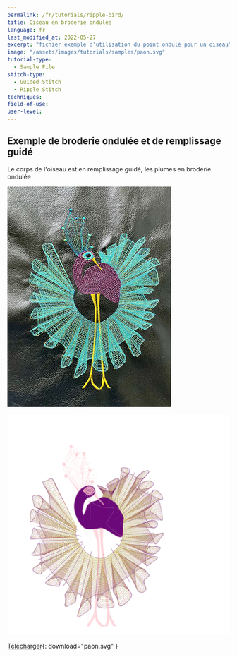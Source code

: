 ```yaml
---
permalink: /fr/tutorials/ripple-bird/
title: Oiseau en broderie ondulée
language: fr
last_modified_at: 2022-05-27
excerpt: "fichier exemple d'utilisation du point ondulé pour un oiseau"
image: "/assets/images/tutorials/samples/paon.svg"
tutorial-type:
  - Sample File
stitch-type:
  - Guided Stitch
  - Ripple Stitch
techniques:
field-of-use:
user-level:
---
```

## Exemple de broderie ondulée et de  remplissage guidé

Le corps de l'oiseau est en remplissage guidé, les plumes en broderie ondulée

![Exemple brodé](/assets/images/tutorials/tutorial-preview-images/paon.jpg)

![Exemple de frange](/assets/images/tutorials/samples/paon.svg)

[Télécharger](/assets/images/tutorials/samples/paon.svg){: download="paon.svg" }
